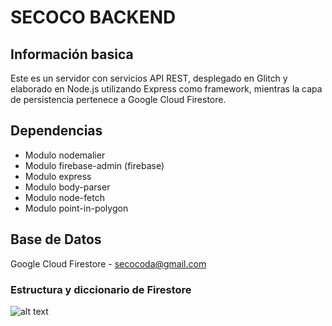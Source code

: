 # SECOCO BACKEND
## Información basica
Este es un servidor con servicios API REST, desplegado en Glitch y elaborado en Node.js utilizando Express como framework, mientras la capa de persistencia pertenece a Google Cloud Firestore.

## Dependencias
* Modulo nodemalier
* Modulo firebase-admin (firebase)
* Modulo express 
* Modulo body-parser
* Modulo node-fetch
* Modulo point-in-polygon

## Base de Datos
Google Cloud Firestore - secocoda@gmail.com 
### Estructura y diccionario de Firestore
![alt text](https://64.media.tumblr.com/ad5636b4c47f16a4197dc46d6fdc92ed/3eab1fa024df59ea-58/s2048x3072/60a181bd9004754ffc24f2e6ce8033882fe5d440.jpg)
